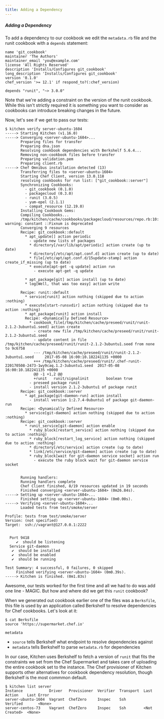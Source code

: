 ```yaml
---
title: Adding a Dependency
---
```


##### Adding a Dependency

To add a dependency to our cookbook we edit the `metadata.rb` file and the runit cookbook with a `depends` statement:

~~~
name 'git_cookbook'
maintainer 'The Authors'
maintainer_email 'you@example.com'
license 'All Rights Reserved'
description 'Installs/Configures git_cookbook'
long_description 'Installs/Configures git_cookbook'
version '0.1.0'
chef_version '>= 12.1' if respond_to?(:chef_version)

depends "runit", "~> 3.0.0"
~~~

Note that we're adding a constraint on the version of the runit cookbook. While this isn't strictly required it is something you want to consider as cookbooks can introduce breaking changes in the future.

Now, let's see if we get to pass our tests:

~~~
$ kitchen verify server-ubuntu-1604
-----> Starting Kitchen (v1.16.0)
-----> Converging <server-ubuntu-1604>...
       Preparing files for transfer
       Preparing dna.json
       Resolving cookbook dependencies with Berkshelf 5.6.4...
       Removing non-cookbook files before transfer
       Preparing validation.pem
       Preparing client.rb
-----> Chef Omnibus installation detected (13)
       Transferring files to <server-ubuntu-1604>
       Starting Chef Client, version 13.0.118
       resolving cookbooks for run list: ["git_cookbook::server"]
       Synchronizing Cookbooks:
         - git_cookbook (0.1.0)
         - packagecloud (0.3.0)
         - runit (3.0.5)
         - yum-epel (2.1.1)
         - compat_resource (12.19.0)
       Installing Cookbook Gems:
       Compiling Cookbooks...
       /tmp/kitchen/cache/cookbooks/packagecloud/resources/repo.rb:10: warning: constant ::Fixnum is deprecated
       Converging 9 resources
       Recipe: git_cookbook::default
         * apt_update[] action periodic
           - update new lists of packages
           * directory[/var/lib/apt/periodic] action create (up to date)
           * directory[/etc/apt/apt.conf.d] action create (up to date)
           * file[/etc/apt/apt.conf.d/15update-stamp] action create_if_missing (up to date)
           * execute[apt-get -q update] action run
             - execute apt-get -q update

         * apt_package[git] action install (up to date)
         * log[Well, that was too easy] action write

       Recipe: runit::default
         * service[runit] action nothing (skipped due to action :nothing)
         * execute[start-runsvdir] action nothing (skipped due to action :nothing)
         * apt_package[runit] action install
         Recipe: <Dynamically Defined Resource>
           * cookbook_file[/tmp/kitchen/cache/preseed/runit/runit-2.1.2-3ubuntu1.seed] action create
             - create new file /tmp/kitchen/cache/preseed/runit/runit-2.1.2-3ubuntu1.seed
             - update content in file /tmp/kitchen/cache/preseed/runit/runit-2.1.2-3ubuntu1.seed from none to 9c6758
             --- /tmp/kitchen/cache/preseed/runit/runit-2.1.2-3ubuntu1.seed     2017-05-08 16:00:10.182241135 +0000
             +++ /tmp/kitchen/cache/preseed/runit/.chef-runit-220170508-2473-1wy9caq.1.2-3ubuntu1.seed  2017-05-08 16:00:10.182241135 +0000
             @@ -1 +1,2 @@
             +runit   runit/signalinit        boolean true
           - preseed package runit
           - install version 2.1.2-3ubuntu1 of package runit
       Recipe: git_cookbook::server
         * apt_package[git-daemon-run] action install
           - install version 1:2.7.4-0ubuntu1 of package git-daemon-run
       Recipe: <Dynamically Defined Resource>
         * service[git-daemon] action nothing (skipped due to action :nothing)
       Recipe: git_cookbook::server
         * runit_service[git-daemon] action enable
           * ruby_block[restart_service] action nothing (skipped due to action :nothing)
           * ruby_block[restart_log_service] action nothing (skipped due to action :nothing)
           * directory[/etc/service] action create (up to date)
           * link[/etc/service/git-daemon] action create (up to date)
           * ruby_block[wait for git-daemon service socket] action run
             - execute the ruby block wait for git-daemon service socket


       Running handlers:
       Running handlers complete
       Chef Client finished, 8/19 resources updated in 19 seconds
       Finished converging <server-ubuntu-1604> (0m26.84s).
-----> Setting up <server-ubuntu-1604>...
       Finished setting up <server-ubuntu-1604> (0m0.00s).
-----> Verifying <server-ubuntu-1604>...
       Loaded tests from test/smoke/server

Profile: tests from test/smoke/server
Version: (not specified)
Target:  ssh://vagrant@127.0.0.1:2222


  Port 9418
     ✔  should be listening
  Service git-daemon
   ✔  should be installed
   ✔  should be enabled
   ✔  should be running

Test Summary: 4 successful, 0 failures, 0 skipped
     Finished verifying <server-ubuntu-1604> (0m0.39s).
-----> Kitchen is finished. (0m1.83s)
~~~

Awesome, our tests worked for the first time and all we had to do was add one line - MAGIC. But how and where did we get this `runit` cookbook?

When we generated out cookbook earlier one of the files was a `Berksfile`, this file is used by an application called Berkshelf to resolve dependencies for Chef cookbooks. Let's look at it:

~~~
$ cat Berksfile
source 'https://supermarket.chef.io'

metadata
~~~

- `source` tells Berkshelf what endpoint to resolve dependencies against
- `metadata` tells Berkshelf to parse `metadata.rb` for dependencies

In our case, Kitchen uses Berkshelf to fetch a version of `runit` that fits the constraints we set from the Chef Supermarket and takes care of uploading the entire cookbook set to the instance. The Chef provisioner of Kitchen supports other alternatives for cookbook dependency resolution, though Berkshelf is the most commmon default.

~~~
$ kitchen list server
Instance            Driver   Provisioner  Verifier  Transport  Last Action    Last Error
server-ubuntu-1604  Vagrant  ChefZero     Inspec    Ssh        Verified       <None>
server-centos-73    Vagrant  ChefZero     Inspec    Ssh        <Not Created>  <None>
~~~
